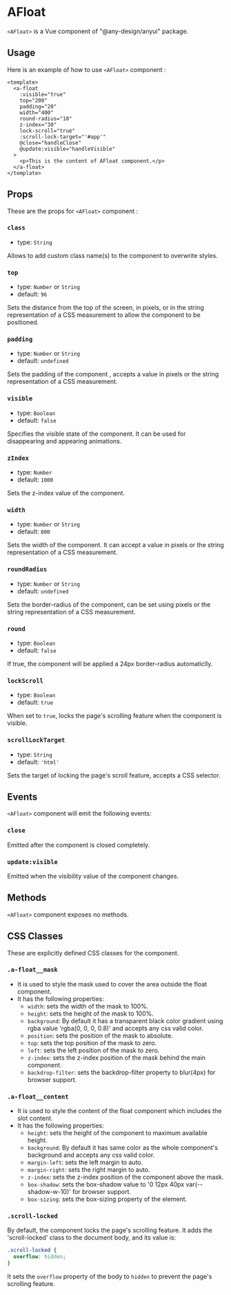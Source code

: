 # AFloat

`<AFloat>` is a Vue component of "@any-design/anyui" package.

## Usage

Here is an example of how to use `<AFloat>` component :

```vue
<template>
  <a-float
    :visible="true"
    top="200"
    padding="20"
    width="400"
    round-radius="10"
    z-index="30"
    lock-scroll="true"
    :scroll-lock-target="'#app'"
    @close="handleClose"
    @update:visible="handleVisible"
  >
    <p>This is the content of AFloat component.</p>
  </a-float>
</template>
```

## Props

These are the props for `<AFloat>` component :

### `class`

- type: `String`

Allows to add custom class name(s) to the component to overwrite styles.

### `top`

- type: `Number` or `String`
- default: `96`

Sets the distance from the top of the screen, in pixels, or in the string representation of a CSS measurement to allow the component to be positioned.

### `padding`

- type: `Number` or `String`
- default: `undefined`

Sets the padding of the component , accepts a value in pixels or the string representation of a CSS measurement.

### `visible`

- type: `Boolean`
- default: `false`

Specifies the visible state of the component. It can be used for disappearing and appearing animations.

### `zIndex`

- type: `Number`
- default: `1000`

Sets the z-index value of the component.

### `width`

- type: `Number` or `String`
- default: `800`

Sets the width of the component. It can accept a value in pixels or the string representation of a CSS measurement.

### `roundRadius`

- type: `Number` or `String`
- default: `undefined`

Sets the border-radius of the component, can be set using pixels or the string representation of a CSS measurement.

### `round`

- type: `Boolean`
- default: `false`

If true, the component will be applied a 24px border-radius automaticlly.

### `lockScroll`

- type: `Boolean`
- default: `true`

When set to `true`, locks the page's scrolling feature when the component is visible.

### `scrollLockTarget`

- type: `String`
- default: `'html'`

Sets the target of locking the page's scroll feature, accepts a CSS selector.

## Events

`<AFloat>` component will emit the following events:

### `close`

Emitted after the component is closed completely.

### `update:visible`

Emitted when the visibility value of the component changes.

## Methods

`<AFloat>` component exposes no methods.

## CSS Classes

These are explicitly defined CSS classes for the component.

### `.a-float__mask`

- It is used to style the mask used to cover the area outside the float component.
- It has the following properties:
  - `width`: sets the width of the mask to 100%.
  - `height`: sets the height of the mask to 100%.
  - `background`: By default it has a transparent black color gradient using rgba value 'rgba(0, 0, 0, 0.8)' and accepts any css valid color.
  - `position`: sets the position of the mask to absolute.
  - `top`: sets the top position of the mask to zero.
  - `left`: sets the left position of the mask to zero.
  - `z-index`: sets the z-index position of the mask behind the main component.
  - `backdrop-filter`: sets the backdrop-filter property to blur(4px) for browser support.

### `.a-float__content`

- It is used to style the content of the float component which includes the slot content.
- It has the following properties:
  - `height`: sets the height of the component to maximum available height.
  - `background`: By default it has same color as the whole component's background and accepts any css valid color.
  - `margin-left`: sets the left margin to auto.
  - `margin-right`: sets the right margin to auto.
  - `z-index`: sets the z-index position of the component above the mask.
  - `box-shadow`: sets the box-shadow value to '0 12px 40px var(--shadow-w-10)' for browser support.
  - `box-sizing`: sets the box-sizing property of the element.

### `.scroll-locked`

By default, the component locks the page's scrolling feature. It adds the 'scroll-locked' class to the document body, and its value is:

```css
.scroll-locked {
  overflow: hidden;
}
```

It sets the `overflow` property of the body to `hidden` to prevent the page's scrolling feature.
